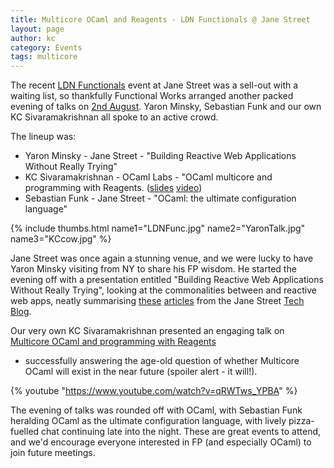 ```yaml
---
title: Multicore OCaml and Reagents - LDN Functionals @ Jane Street
layout: page
author: kc
category: Events
tags: multicore
---
```


The recent [LDN
Functionals](https://www.meetup.com/London-Functionals/)
event at Jane Street was a sell-out with a waiting list, so thankfully
Functional Works arranged another packed evening of talks on [2nd
August](http://www.meetup.com/London-Functionals/events/232615906/).
Yaron Minsky, Sebastian Funk and our own KC Sivaramakrishnan all spoke
to an active crowd.

The lineup was:

-   Yaron Minsky - Jane Street - "Building Reactive Web Applications
    Without Really Trying"
-   KC Sivaramakrishnan - OCaml Labs - "OCaml multicore and programming
    with Reagents.
    ([slides](https://speakerdeck.com/kayceesrk/reagents-lock-free-programming-for-the-masses)
    [video](https://www.youtube.com/watch?v=qRWTws_YPBA))
-   Sebastian Funk - Jane Street - "OCaml: the ultimate configuration
    language"

{% include thumbs.html name1="LDNFunc.jpg" name2="YaronTalk.jpg" name3="KCcow.jpg" %}

Jane Street was once again a stunning venue, and we were lucky to have
Yaron Minsky visiting from NY to share his FP wisdom. He started the
evening off with a presentation entitled "Building Reactive Web
Applications Without Really Trying", looking at the commonalities
between and reactive web apps, neatly summarising
[these](https://blogs.janestreet.com/incrementality-and-the-web/)
[articles](https://blogs.janestreet.com/self-adjusting-dom/) from the
Jane Street [Tech Blog](https://blogs.janestreet.com/).

Our very own KC Sivaramakrishnan presented an engaging talk on [Multicore OCaml and programming with
Reagents](https://speakerdeck.com/kayceesrk/reagents-lock-free-programming-for-the-masses)
- successfully answering the age-old question of whether Multicore OCaml
will exist in the near future (spoiler alert - it will!).

{% youtube "https://www.youtube.com/watch?v=qRWTws_YPBA" %}

The evening of talks was rounded off with OCaml, with Sebastian Funk
heralding OCaml as the ultimate configuration language, with lively
pizza-fuelled chat continuing late into the night. These are great
events to attend, and we'd encourage everyone interested in FP (and
especially OCaml) to join future meetings.
